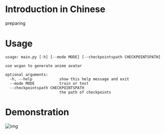 # Introduction in Chinese
preparing

# Usage
```
usage: main.py [-h] [--mode MODE] [--checkpointspath CHECKPOINTSPATH]

use wcgan to generate anime avatar

optional arguments:
  -h, --help            show this help message and exit
  --mode MODE           train or test
  --checkpointspath CHECKPOINTSPATH
                        the path of checkpoints
```

# Demonstration
![img](doc/result.jpg)
